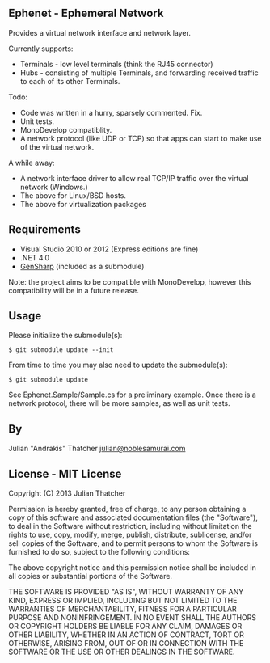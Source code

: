 Ephenet - Ephemeral Network
---------------------------

Provides a virtual network interface and network layer.

Currently supports:
 * Terminals - low level terminals (think the RJ45 connector)
 * Hubs - consisting of multiple Terminals, and forwarding received
   traffic to each of its other Terminals.

Todo:
 * Code was written in a hurry, sparsely commented. Fix.
 * Unit tests.
 * MonoDevelop compatiblity.
 * A network protocol (like UDP or TCP) so that apps can start to make
   use of the virtual network.

A while away:
 * A network interface driver to allow real TCP/IP traffic over the
   virtual network (Windows.)
 * The above for Linux/BSD hosts.
 * The above for virtualization packages

Requirements
------------

* Visual Studio 2010 or 2012 (Express editions are fine)
* .NET 4.0
* [GenSharp](https://github.com/andrakis/gensharp) (included as a submodule)

Note: the project aims to be compatible with MonoDevelop, however this
compatibility will be in a future release.

Usage
-----

Please initialize the submodule(s):
```
$ git submodule update --init
```

From time to time you may also need to update the submodule(s):
```
$ git submodule update
```

See Ephenet.Sample/Sample.cs for a preliminary example.
Once there is a network protocol, there will be more samples, as well
as unit tests.

By
--
Julian "Andrakis" Thatcher <julian@noblesamurai.com>

License - MIT License
---------------------
Copyright (C) 2013 Julian Thatcher

Permission is hereby granted, free of charge, to any person obtaining a copy of this software and associated documentation files (the "Software"), to deal in the Software without restriction, including without limitation the rights to use, copy, modify, merge, publish, distribute, sublicense, and/or sell copies of the Software, and to permit persons to whom the Software is furnished to do so, subject to the following conditions:

The above copyright notice and this permission notice shall be included in all copies or substantial portions of the Software.

THE SOFTWARE IS PROVIDED "AS IS", WITHOUT WARRANTY OF ANY KIND, EXPRESS OR IMPLIED, INCLUDING BUT NOT LIMITED TO THE WARRANTIES OF MERCHANTABILITY, FITNESS FOR A PARTICULAR PURPOSE AND NONINFRINGEMENT. IN NO EVENT SHALL THE AUTHORS OR COPYRIGHT HOLDERS BE LIABLE FOR ANY CLAIM, DAMAGES OR OTHER LIABILITY, WHETHER IN AN ACTION OF CONTRACT, TORT OR OTHERWISE, ARISING FROM, OUT OF OR IN CONNECTION WITH THE SOFTWARE OR THE USE OR OTHER DEALINGS IN THE SOFTWARE.
